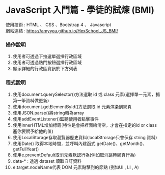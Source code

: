 # JavaScript 入門篇 - 學徒的試煉 (BMI)

使用技術 : HTML 、 CSS 、Bootstrap 4 、 Javascript         
網站連結 : https://amyyou.github.io/HexSchool_JS_BMI/

### 操作說明
1. 使用者可透過下拉選單選擇行政區域
2. 使用者可透過熱門按鈕選擇行政區域
3. 顯示詳細的行政區資訊於下方列表

### 程式說明
1. 使用document.querySelector()方法選取 id 或 class 元素(選擇單一元素，抓第一筆資料做更新)
2. 使用document.getElementById()方法選取 id 元素渲染到網頁
3. 使用JSON.parse()將string轉為array
4. 使用addEventListener()監聽使用者點擊事件
5. 使用innerHTML增加標籤(特性是會把裡面給清空，才會在指定的id or class塞你要賦予給他的值)
6. 使用LocalStorage存取瀏覽器歷史資料(localStrorage只會保存 string 資料)
7. 使用Date() 取得本地時間，並呼叫內建函式 getDate()、getMonth()、getFullYear()
8. 使用e.preventDefault取消元素默認行為(例如取消跳轉網頁行為)
9. data-* : 透過 dataset 讀取自訂資料
10. e.target.nodeName代表 DOM 元素點擊到的節點 (例如UI , LI , A)





